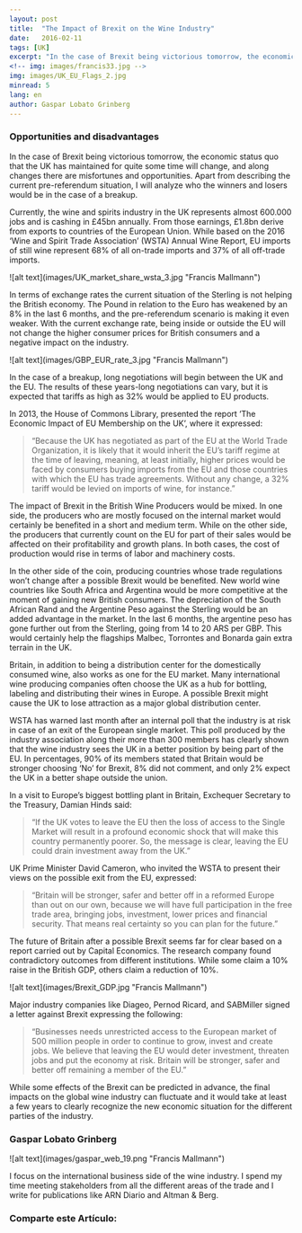 ```yaml
---
layout: post
title:  "The Impact of Brexit on the Wine Industry"
date:   2016-02-11
tags: [UK]
excerpt: "In the case of Brexit being victorious tomorrow, the economic status quo that the UK has maintained for quite some time will change, and along changes there are misfortunes and opportunities." 
<!-- img: images/francis33.jpg -->
img: images/UK_EU_Flags_2.jpg
minread: 5
lang: en
author: Gaspar Lobato Grinberg
---
```



### Opportunities and disadvantages

<span class="dropcap">I</span>n the case of Brexit being victorious tomorrow, the economic status quo that the UK has maintained for quite some time will change, and along changes there are misfortunes and opportunities. Apart from describing the current pre-referendum situation, I will analyze who the winners and losers would be in the case of a breakup.

Currently, the wine and spirits industry in the UK represents almost 600.000 jobs and is cashing in £45bn annually. From those earnings, £1.8bn derive from exports to countries of the European Union. While based on the 2016 ‘Wine and Spirit Trade Association’ (WSTA) Annual Wine Report, EU imports of still wine represent 68% of all on-trade imports and 37% of all off-trade imports.

<span class="imgcenterwide"> 
![alt text](images/UK_market_share_wsta_3.jpg "Francis Mallmann") 
</span>

In terms of exchange rates the current situation of the Sterling is not helping the British economy. The Pound in relation to the Euro has weakened by an 8% in the last 6 months, and the pre-referendum scenario is making it even weaker. With the current exchange rate, being inside or outside the EU will not change the higher consumer prices for British consumers and a negative impact on the industry.

<span class="imgcenterwide"> 
![alt text](images/GBP_EUR_rate_3.jpg "Francis Mallmann") 
</span>

In the case of a breakup, long negotiations will begin between the UK and the EU. The results of these years-long negotiations can vary, but it is expected that tariffs as high as 32% would be applied to EU products.

In 2013, the House of Commons Library, presented the report ‘The Economic Impact of EU Membership on the UK’, where it expressed:

>“Because the UK has negotiated as part of the EU at the World Trade Organization, it is likely that it would inherit the EU’s tariff regime at the time of leaving, meaning, at least initially, higher prices would be faced by consumers buying imports from the EU and those countries with which the EU has trade agreements. Without any change, a 32% tariff would be levied on imports of wine, for instance.”

The impact of Brexit in the British Wine Producers would be mixed. In one side, the producers who are mostly focused on the internal market would certainly be benefited in a short and medium term. While on the other side, the producers that currently count on the EU for part of their sales would be affected on their profitability and growth plans. In both cases, the cost of production would rise in terms of labor and machinery costs.

In the other side of the coin, producing countries whose trade regulations won’t change after a possible Brexit would be benefited. New world wine countries like South Africa and Argentina would be more competitive at the moment of gaining new British consumers. The depreciation of the South African Rand and the Argentine Peso against the Sterling would be an added advantage in the market. In the last 6 months, the argentine peso has gone further out from the Sterling, going from 14 to 20 ARS per GBP. This would certainly help the flagships Malbec, Torrontes and Bonarda gain extra terrain in the UK.

Britain, in addition to being a distribution center for the domestically consumed wine, also works as one for the EU market. Many international wine producing companies often choose the UK as a hub for bottling, labeling and distributing their wines in Europe. A possible Brexit might cause the UK to lose attraction as a major global distribution center.

WSTA has warned last month after an internal poll that the industry is at risk in case of an exit of the European single market. This poll produced by the industry association along their more than 300 members has clearly shown that the wine industry sees the UK in a better position by being part of the EU. In percentages, 90% of its members stated that Britain would be stronger choosing ‘No’ for Brexit, 8% did not comment, and only 2% expect the UK in a better shape outside the union.

In a visit to Europe’s biggest bottling plant in Britain, Exchequer Secretary to the Treasury, Damian Hinds said:

>“If the UK votes to leave the EU then the loss of access to the Single Market will result in a profound economic shock that will make this country permanently poorer. So, the message is clear, leaving the EU could drain investment away from the UK.”

UK Prime Minister David Cameron, who invited the WSTA to present their views on the possible exit from the EU, expressed:

>“Britain will be stronger, safer and better off in a reformed Europe than out on our own, because we will have full participation in the free trade area, bringing jobs, investment, lower prices and financial security. That means real certainty so you can plan for the future.”

The future of Britain after a possible Brexit seems far for clear based on a report carried out by Capital Economics. The research company found contradictory outcomes from different institutions. While some claim a 10% raise in the British GDP, others claim a reduction of 10%.

<span class="imgcenterwide"> 
![alt text](images/Brexit_GDP.jpg "Francis Mallmann") 
</span>

Major industry companies like Diageo, Pernod Ricard, and SABMiller signed a letter against Brexit expressing the following:

>“Businesses needs unrestricted access to the European market of 500 million people in order to continue to grow, invest and create jobs. We believe that leaving the EU would deter investment, threaten jobs and put the economy at risk. Britain will be stronger, safer and better off remaining a member of the EU.”

While some effects of the Brexit can be predicted in advance, the final impacts on the global wine industry can fluctuate and it would take at least a few years to clearly recognize the new economic situation for the different parties of the industry.

### Gaspar Lobato Grinberg

<span class="imgpp"> 
![alt text](images/gaspar_web_19.png "Francis Mallmann") 
</span>

I focus on the international business side of the wine industry. I spend my time meeting stakeholders from all the different areas of the trade and I write for publications like ARN Diario and Altman & Berg.

<h3>Comparte este Artículo:</h3>
<div class="addthis_inline_share_toolbox"></div>
<br>



